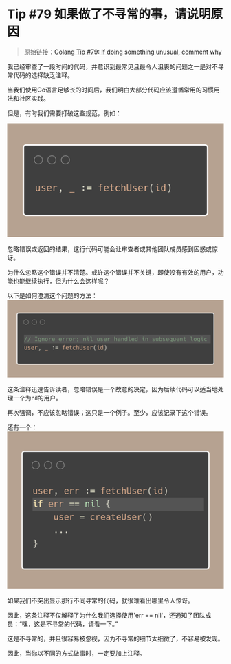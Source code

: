 # Tip #79 如果做了不寻常的事，请说明原因

>  原始链接：[Golang Tip #79: If doing something unusual, comment why](https://twitter.com/func25/status/1784197311926808655)
>

我已经审查了一段时间的代码，并意识到最常见且最令人沮丧的问题之一是对不寻常代码的选择缺乏注释。

当我们使用Go语言足够长的时间后，我们明白大部分代码应该遵循常用的习惯用法和社区实践。

但是，有时我们需要打破这些规范，例如：

![](./images/079/1.png)

忽略错误或返回的结果，这行代码可能会让审查者或其他团队成员感到困惑或惊讶。

为什么忽略这个错误并不清楚。或许这个错误并不关键，即使没有有效的用户，功能也能继续执行，但为什么会这样呢？

以下是如何澄清这个问题的方法：
![](./images/079/2.png)


这条注释迅速告诉读者，忽略错误是一个故意的决定，因为后续代码可以适当地处理一个为nil的用户。

再次强调，不应该忽略错误；这只是一个例子。至少，应该记录下这个错误。

还有一个：
![](./images/079/3.png)

如果我们不突出显示那行不同寻常的代码，就很难看出哪里令人惊讶。

因此，这条注释不仅解释了为什么我们选择使用'err == nil'，还通知了团队成员：“嘿，这是不寻常的代码，请看一下。”

这是不寻常的，并且很容易被忽视，因为不寻常的细节太细微了，不容易被发现。

因此，当你以不同的方式做事时，一定要加上注释。
